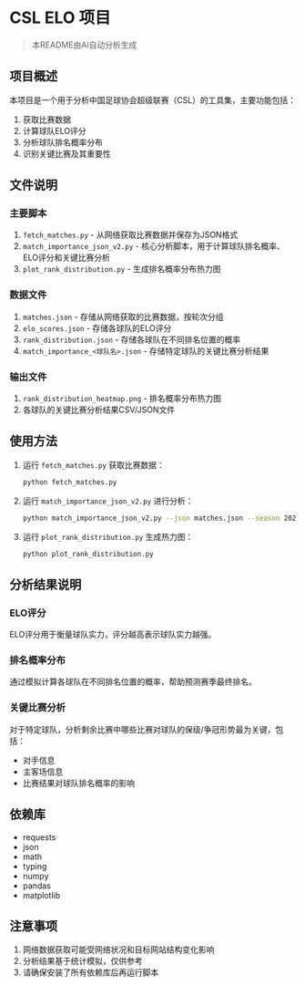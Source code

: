 # CSL ELO 项目

> 本README由AI自动分析生成

## 项目概述

本项目是一个用于分析中国足球协会超级联赛（CSL）的工具集，主要功能包括：

1. 获取比赛数据
2. 计算球队ELO评分
3. 分析球队排名概率分布
4. 识别关键比赛及其重要性

## 文件说明

### 主要脚本

1. `fetch_matches.py` - 从网络获取比赛数据并保存为JSON格式
2. `match_importance_json_v2.py` - 核心分析脚本，用于计算球队排名概率、ELO评分和关键比赛分析
3. `plot_rank_distribution.py` - 生成排名概率分布热力图

### 数据文件

1. `matches.json` - 存储从网络获取的比赛数据，按轮次分组
2. `elo_scores.json` - 存储各球队的ELO评分
3. `rank_distribution.json` - 存储各球队在不同排名位置的概率
4. `match_importance_<球队名>.json` - 存储特定球队的关键比赛分析结果

### 输出文件

1. `rank_distribution_heatmap.png` - 排名概率分布热力图
2. 各球队的关键比赛分析结果CSV/JSON文件

## 使用方法

1. 运行 `fetch_matches.py` 获取比赛数据：
   ```bash
   python fetch_matches.py
   ```

2. 运行 `match_importance_json_v2.py` 进行分析：
   ```bash
   python match_importance_json_v2.py --json matches.json --season 2024-25 --current_round 22 --team "青岛海牛" --relegation_slots 2 --n_sims 200 --form_coeff 40 --progress_every 2 --verbose 1
   ```

3. 运行 `plot_rank_distribution.py` 生成热力图：
   ```bash
   python plot_rank_distribution.py
   ```

## 分析结果说明

### ELO评分
ELO评分用于衡量球队实力，评分越高表示球队实力越强。

### 排名概率分布
通过模拟计算各球队在不同排名位置的概率，帮助预测赛季最终排名。

### 关键比赛分析
对于特定球队，分析剩余比赛中哪些比赛对球队的保级/争冠形势最为关键，包括：
- 对手信息
- 主客场信息
- 比赛结果对球队排名概率的影响

## 依赖库

- requests
- json
- math
- typing
- numpy
- pandas
- matplotlib

## 注意事项

1. 网络数据获取可能受网络状况和目标网站结构变化影响
2. 分析结果基于统计模拟，仅供参考
3. 请确保安装了所有依赖库后再运行脚本